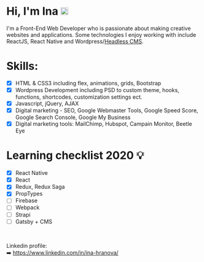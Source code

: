 # Hi, I'm Ina <img class="emoji" alt="wave" height="20" width="20" src="https://github.githubassets.com/images/icons/emoji/unicode/1f44b.png">
I'm a Front-End Web Developer who is passionate about making creative websites and applications. Some technologies I enjoy working with include ReactJS, React Native and Wordpress/<a href = "https://headlesscms.org/">Headless CMS</a>. <br/>

# Skills:
- [x] HTML & CSS3 including flex, animations, grids, Bootstrap
- [x] Wordpress Development including PSD to custom theme, hooks, functions, shortcodes, customization settings ect.
- [x] Javascript, jQuery, AJAX
- [x] Digital marketing - SEO, Google Webmaster Tools, Google Speed Score, Google Search Console, Google My Business
- [x] Digital marketing tools: MailChimp, Hubspot, Campain Monitor, Beetle Eye 

# Learning checklist 2020 💡

- [x] React Native
- [x] React
- [x] Redux, Redux Saga
- [x] PropTypes
- [ ] Firebase
- [ ] Webpack
- [ ] Strapi
- [ ] Gatsby + CMS
 
<br/> 

Linkedin profile: <br/>
➡️ https://www.linkedin.com/in/ina-hranova/
